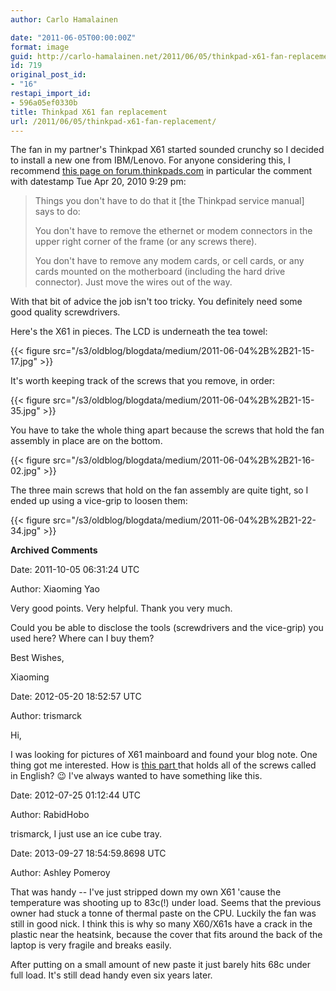 ```yaml
---
author: Carlo Hamalainen

date: "2011-06-05T00:00:00Z"
format: image
guid: http://carlo-hamalainen.net/2011/06/05/thinkpad-x61-fan-replacement/
id: 719
original_post_id:
- "16"
restapi_import_id:
- 596a05ef0330b
title: Thinkpad X61 fan replacement
url: /2011/06/05/thinkpad-x61-fan-replacement/
---
```

The fan in my partner's Thinkpad X61 started sounded crunchy so I decided to install a new one from IBM/Lenovo. For anyone considering this, I recommend [this page on forum.thinkpads.com](http://forum.thinkpads.com/viewtopic.php?f=30&t=84701&start=0) in particular the comment with datestamp Tue Apr 20, 2010 9:29 pm:

> Things you don't have to do that it [the Thinkpad service manual] says to do:
> 
> You don't have to remove the ethernet or modem connectors in the upper right corner of the frame (or any screws there).
> 
> You don't have to remove any modem cards, or cell cards, or any cards mounted on the motherboard (including the hard drive connector). Just move the wires out of the way. 

With that bit of advice the job isn't too tricky. You definitely need some good quality screwdrivers.

Here's the X61 in pieces. The LCD is underneath the tea towel:

{{< figure src="/s3/oldblog/blogdata/medium/2011-06-04%2B%2B21-15-17.jpg" >}}

It's worth keeping track of the screws that you remove, in order:

{{< figure src="/s3/oldblog/blogdata/medium/2011-06-04%2B%2B21-15-35.jpg" >}}

You have to take the whole thing apart because the screws that hold the fan assembly in place are on the bottom.

{{< figure src="/s3/oldblog/blogdata/medium/2011-06-04%2B%2B21-16-02.jpg" >}}

The three main screws that hold on the fan assembly are quite tight, so I ended up using a vice-grip to loosen them:

{{< figure src="/s3/oldblog/blogdata/medium/2011-06-04%2B%2B21-22-34.jpg" >}}

**Archived Comments**

Date: 2011-10-05 06:31:24 UTC

Author: Xiaoming Yao

Very good points. Very helpful. Thank you very much.

Could you be able to disclose the tools (screwdrivers and the vice-grip) you used here? Where can I buy them?

Best Wishes,

Xiaoming

Date: 2012-05-20 18:52:57 UTC

Author: trismarck

Hi,

I was looking for pictures of X61 mainboard and found your blog note. One thing got me interested. How is [this part ](/s3/oldblog/blogdata/medium/2011-06-04++21-15-35.jpg) that holds all of the screws called in English? 😉 I've always wanted to have something like this.

Date: 2012-07-25 01:12:44 UTC

Author: RabidHobo

trismarck, I just use an ice cube tray.

Date: 2013-09-27 18:54:59.8698 UTC

Author: Ashley Pomeroy

That was handy -- I've just stripped down my own X61 'cause the temperature was shooting up to 83c(!) under load. Seems that the previous owner had stuck a tonne of thermal paste on the CPU. Luckily the fan was still in good nick. I think this is why so many X60/X61s have a crack in the plastic near the heatsink, because the cover that fits around the back of the laptop is very fragile and breaks easily.

After putting on a small amount of new paste it just barely hits 68c under full load. It's still dead handy even six years later.
